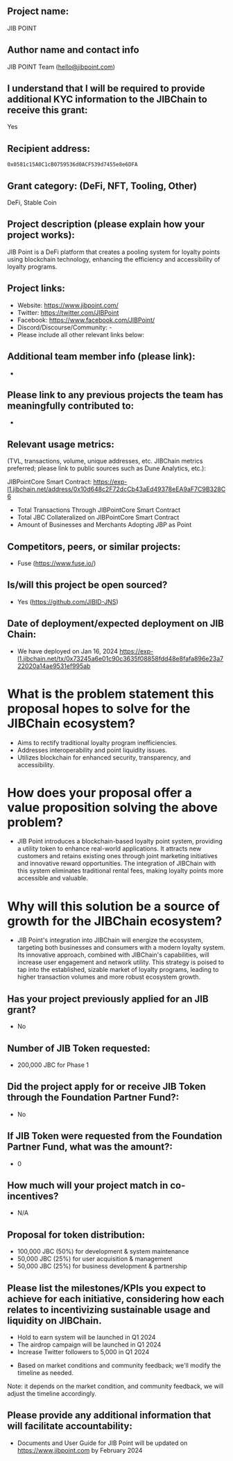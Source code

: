 ## Project name:

JIB POINT

## Author name and contact info

JIB POINT Team (hello@jibpoint.com)

## I understand that I will be required to provide additional KYC information to the JIBChain to receive this grant:

Yes

## Recipient address:

`0x0581c15A0C1cB0759536d0ACF539d7455e8e6DFA`

## Grant category: (DeFi, NFT, Tooling, Other)

DeFi, Stable Coin

## Project description (please explain how your project works):

JIB Point is a DeFi platform that creates a pooling system for loyalty points using blockchain technology, enhancing the efficiency and accessibility of loyalty programs.

## Project links:

- Website: https://www.jibpoint.com/
- Twitter: https://twitter.com/JIBPoint
- Facebook: https://www.facebook.com/JIBPoint/
- Discord/Discourse/Community: -
- Please include all other relevant links below:


## Additional team member info (please link):

-

## Please link to any previous projects the team has meaningfully contributed to:

-

## Relevant usage metrics:

(TVL, transactions, volume, unique addresses, etc. JIBChain metrics preferred; please link to public sources such as Dune Analytics, etc.):

JIBPointCore Smart Contract:
https://exp-l1.jibchain.net/address/0x10d648c2F72dcCb43aEd49378eEA9aF7C9B328C6
- Total Transactions Through JIBPointCore Smart Contract
- Total JBC Collateralized on JIBPointCore Smart Contract
- Amount of Businesses and Merchants Adopting JBP as Point

## Competitors, peers, or similar projects:

- Fuse (https://www.fuse.io/)

## Is/will this project be open sourced?

- Yes (https://github.com/JIBID-JNS)

## Date of deployment/expected deployment on JIB Chain:

- We have deployed on Jan 16, 2024
https://exp-l1.jibchain.net/tx/0x73245a6e01c90c3635f08858fdd48e8fafa896e23a722020a14ae9531ef995ab

# What is the problem statement this proposal hopes to solve for the JIBChain ecosystem?

- Aims to rectify traditional loyalty program inefficiencies.
- Addresses interoperability and point liquidity issues.
- Utilizes blockchain for enhanced security, transparency, and accessibility.

# How does your proposal offer a value proposition solving the above problem?
 
- JIB Point introduces a blockchain-based loyalty point system, providing a utility token to enhance real-world applications. It attracts new customers and retains existing ones through joint marketing initiatives and innovative reward opportunities. The integration of JIBChain with this system eliminates traditional rental fees, making loyalty points more accessible and valuable.

# Why will this solution be a source of growth for the JIBChain ecosystem?

- JIB Point's integration into JIBChain will energize the ecosystem, targeting both businesses and consumers with a modern loyalty system. Its innovative approach, combined with JIBChain's capabilities, will increase user engagement and network utility. This strategy is poised to tap into the established, sizable market of loyalty programs, leading to higher transaction volumes and more robust ecosystem growth.

## Has your project previously applied for an JIB grant?

- No

## Number of JIB Token requested:

- 200,000 JBC for Phase 1

## Did the project apply for or receive JIB Token through the Foundation Partner Fund?:

- No

## If JIB Token were requested from the Foundation Partner Fund, what was the amount?:

- 0

## How much will your project match in co-incentives?

- N/A

## Proposal for token distribution:

- 100,000 JBC (50%) for development & system maintenance 
- 50,000 JBC (25%) for user acquisition & management
- 50,000 JBC (25%) for business development & partnership

## Please list the milestones/KPIs you expect to achieve for each initiative, considering how each relates to incentivizing sustainable usage and liquidity on JIBChain.

- Hold to earn system will be launched in Q1 2024
- The airdrop campaign will be launched in Q1 2024
- Increase Twitter followers to 5,000 in Q1 2024
* Based on market conditions and community feedback; we'll modify the timeline as needed.

Note: it depends on the market condition, and community feedback, we will adjust the timeline accordingly.

## Please provide any additional information that will facilitate accountability:

- Documents and User Guide for JIB Point will be updated on https://www.jibpoint.com by February 2024